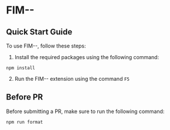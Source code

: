 # FIM--

## Quick Start Guide

To use FIM--, follow these steps:

1. Install the required packages using the following command:

```
npm install
```

2. Run the FIM-- extension using the command `F5`

## Before PR

Before submitting a PR, make sure to run the following command:

```
npm run format
```
